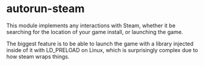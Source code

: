# autorun-steam

This module implements any interactions with Steam, whether it be searching for the location of your game install, or launching the game.

The biggest feature is to be able to launch the game with a library injected inside of it with LD_PRELOAD on Linux, which is surprisingly complex due to how steam wraps things.
